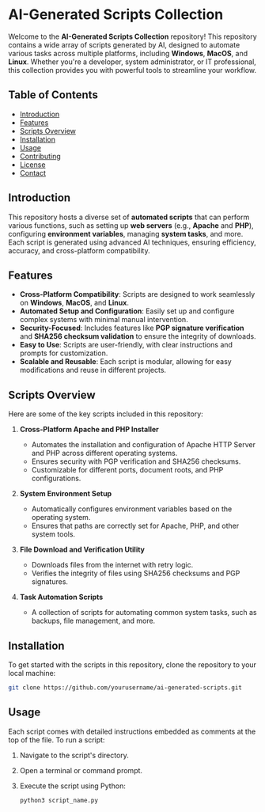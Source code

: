 # AI-Generated Scripts Collection

Welcome to the **AI-Generated Scripts Collection** repository! This repository contains a wide array of scripts generated by AI, designed to automate various tasks across multiple platforms, including **Windows**, **MacOS**, and **Linux**. Whether you're a developer, system administrator, or IT professional, this collection provides you with powerful tools to streamline your workflow.

## Table of Contents

- [Introduction](#introduction)
- [Features](#features)
- [Scripts Overview](#scripts-overview)
- [Installation](#installation)
- [Usage](#usage)
- [Contributing](#contributing)
- [License](#license)
- [Contact](#contact)

## Introduction

This repository hosts a diverse set of **automated scripts** that can perform various functions, such as setting up **web servers** (e.g., **Apache** and **PHP**), configuring **environment variables**, managing **system tasks**, and more. Each script is generated using advanced AI techniques, ensuring efficiency, accuracy, and cross-platform compatibility.

## Features

- **Cross-Platform Compatibility**: Scripts are designed to work seamlessly on **Windows**, **MacOS**, and **Linux**.
- **Automated Setup and Configuration**: Easily set up and configure complex systems with minimal manual intervention.
- **Security-Focused**: Includes features like **PGP signature verification** and **SHA256 checksum validation** to ensure the integrity of downloads.
- **Easy to Use**: Scripts are user-friendly, with clear instructions and prompts for customization.
- **Scalable and Reusable**: Each script is modular, allowing for easy modifications and reuse in different projects.

## Scripts Overview

Here are some of the key scripts included in this repository:

1. **Cross-Platform Apache and PHP Installer**
   - Automates the installation and configuration of Apache HTTP Server and PHP across different operating systems.
   - Ensures security with PGP verification and SHA256 checksums.
   - Customizable for different ports, document roots, and PHP configurations.

2. **System Environment Setup**
   - Automatically configures environment variables based on the operating system.
   - Ensures that paths are correctly set for Apache, PHP, and other system tools.

3. **File Download and Verification Utility**
   - Downloads files from the internet with retry logic.
   - Verifies the integrity of files using SHA256 checksums and PGP signatures.

4. **Task Automation Scripts**
   - A collection of scripts for automating common system tasks, such as backups, file management, and more.

## Installation

To get started with the scripts in this repository, clone the repository to your local machine:

```bash
git clone https://github.com/yourusername/ai-generated-scripts.git
```

## Usage

Each script comes with detailed instructions embedded as comments at the top of the file. To run a script:

1. Navigate to the script's directory.

2. Open a terminal or command prompt.

3. Execute the script using Python:

   ```bash
   python3 script_name.py
  ```

